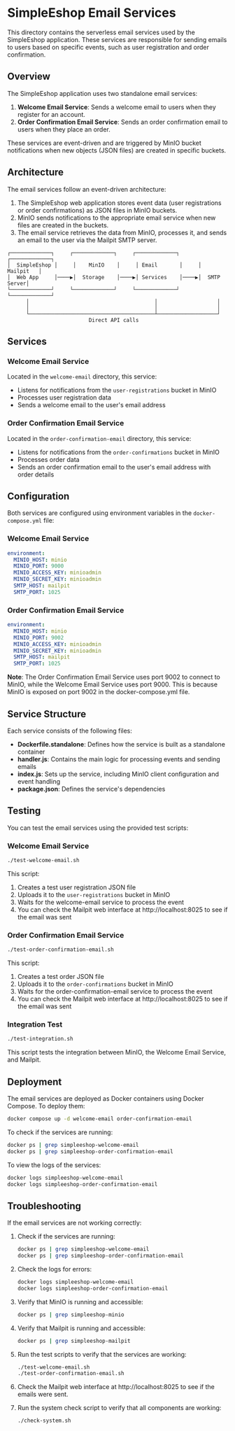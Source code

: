 # SimpleEshop Email Services

This directory contains the serverless email services used by the SimpleEshop application. These services are responsible for sending emails to users based on specific events, such as user registration and order confirmation.

## Overview

The SimpleEshop application uses two standalone email services:

1. **Welcome Email Service**: Sends a welcome email to users when they register for an account.
2. **Order Confirmation Email Service**: Sends an order confirmation email to users when they place an order.

These services are event-driven and are triggered by MinIO bucket notifications when new objects (JSON files) are created in specific buckets.

## Architecture

The email services follow an event-driven architecture:

1. The SimpleEshop web application stores event data (user registrations or order confirmations) as JSON files in MinIO buckets.
2. MinIO sends notifications to the appropriate email service when new files are created in the buckets.
3. The email service retrieves the data from MinIO, processes it, and sends an email to the user via the Mailpit SMTP server.

```
┌─────────────┐     ┌─────────────┐     ┌─────────────┐     ┌─────────────┐
│  SimpleEshop │     │    MinIO    │     │ Email       │     │   Mailpit   │
│  Web App     │────▶│  Storage    │────▶│ Services    │────▶│  SMTP Server│
└─────────────┘     └─────────────┘     └─────────────┘     └─────────────┘
      │                                        │                   │
      │                                        │                   │
      └────────────────────────────────────────┴───────────────────┘
                          Direct API calls
```

## Services

### Welcome Email Service

Located in the `welcome-email` directory, this service:

- Listens for notifications from the `user-registrations` bucket in MinIO
- Processes user registration data
- Sends a welcome email to the user's email address

### Order Confirmation Email Service

Located in the `order-confirmation-email` directory, this service:

- Listens for notifications from the `order-confirmations` bucket in MinIO
- Processes order data
- Sends an order confirmation email to the user's email address with order details

## Configuration

Both services are configured using environment variables in the `docker-compose.yml` file:

### Welcome Email Service

```yaml
environment:
  MINIO_HOST: minio
  MINIO_PORT: 9000
  MINIO_ACCESS_KEY: minioadmin
  MINIO_SECRET_KEY: minioadmin
  SMTP_HOST: mailpit
  SMTP_PORT: 1025
```

### Order Confirmation Email Service

```yaml
environment:
  MINIO_HOST: minio
  MINIO_PORT: 9002
  MINIO_ACCESS_KEY: minioadmin
  MINIO_SECRET_KEY: minioadmin
  SMTP_HOST: mailpit
  SMTP_PORT: 1025
```

**Note**: The Order Confirmation Email Service uses port 9002 to connect to MinIO, while the Welcome Email Service uses port 9000. This is because MinIO is exposed on port 9002 in the docker-compose.yml file.

## Service Structure

Each service consists of the following files:

- **Dockerfile.standalone**: Defines how the service is built as a standalone container
- **handler.js**: Contains the main logic for processing events and sending emails
- **index.js**: Sets up the service, including MinIO client configuration and event handling
- **package.json**: Defines the service's dependencies

## Testing

You can test the email services using the provided test scripts:

### Welcome Email Service

```bash
./test-welcome-email.sh
```

This script:
1. Creates a test user registration JSON file
2. Uploads it to the `user-registrations` bucket in MinIO
3. Waits for the welcome-email service to process the event
4. You can check the Mailpit web interface at http://localhost:8025 to see if the email was sent

### Order Confirmation Email Service

```bash
./test-order-confirmation-email.sh
```

This script:
1. Creates a test order JSON file
2. Uploads it to the `order-confirmations` bucket in MinIO
3. Waits for the order-confirmation-email service to process the event
4. You can check the Mailpit web interface at http://localhost:8025 to see if the email was sent

### Integration Test

```bash
./test-integration.sh
```

This script tests the integration between MinIO, the Welcome Email Service, and Mailpit.

## Deployment

The email services are deployed as Docker containers using Docker Compose. To deploy them:

```bash
docker compose up -d welcome-email order-confirmation-email
```

To check if the services are running:

```bash
docker ps | grep simpleeshop-welcome-email
docker ps | grep simpleeshop-order-confirmation-email
```

To view the logs of the services:

```bash
docker logs simpleeshop-welcome-email
docker logs simpleeshop-order-confirmation-email
```

## Troubleshooting

If the email services are not working correctly:

1. Check if the services are running:
   ```bash
   docker ps | grep simpleeshop-welcome-email
   docker ps | grep simpleeshop-order-confirmation-email
   ```

2. Check the logs for errors:
   ```bash
   docker logs simpleeshop-welcome-email
   docker logs simpleeshop-order-confirmation-email
   ```

3. Verify that MinIO is running and accessible:
   ```bash
   docker ps | grep simpleeshop-minio
   ```

4. Verify that Mailpit is running and accessible:
   ```bash
   docker ps | grep simpleeshop-mailpit
   ```

5. Run the test scripts to verify that the services are working:
   ```bash
   ./test-welcome-email.sh
   ./test-order-confirmation-email.sh
   ```

6. Check the Mailpit web interface at http://localhost:8025 to see if the emails were sent.

7. Run the system check script to verify that all components are working:
   ```bash
   ./check-system.sh
   ```